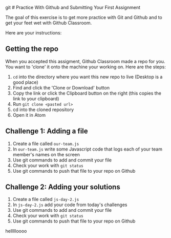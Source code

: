 git # Practice With Github and Submitting Your First Assignment

The goal of this exercise is to get more practice with Git and Github and to get your feet wet with Github Classroom.

Here are your instructions:

## Getting the repo

When you accepted this assigment, Github Classroom made a repo for you. You want to 'clone' it onto the machine your working on. Here are the steps:

1. ```cd``` into the directory where you want this new repo to live (Desktop is a good place)
2. Find and click the 'Clone or Download' button
3. Copy the link or click the Clipboard button on the right (this copies the link to your clipboard)
4. Run `git clone <pasted url>`
5. cd into the cloned repository
6. Open it in Atom

## Challenge 1: Adding a file

1. Create a file called ```our-team.js```
2. In ```our-team.js``` write some Javascript code that logs each of your team member's names on the screen
3. Use git commands to add and commit your file
4. Check your work with ```git status```
5. Use git commands to push that file to your repo on Github

## Challenge 2: Adding your solutions

1. Create a file called ```js-day-2.js```
2. In ```js-day-2.js``` add your code from today's challenges
3. Use git commands to add and commit your file
4. Check your work with ```git status```
5. Use git commands to push that file to your repo on Github


hellllloooo
